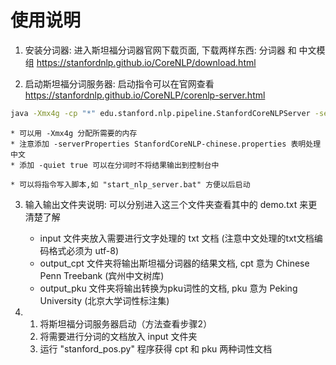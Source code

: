 # 使用说明

1.  安装分词器: 进入斯坦福分词器官网下载页面, 下载两样东西: 分词器 和 中文模组
    <https://stanfordnlp.github.io/CoreNLP/download.html>

2.  启动斯坦福分词服务器: 启动指令可以在官网查看
    <https://stanfordnlp.github.io/CoreNLP/corenlp-server.html>

```bash
java -Xmx4g -cp "*" edu.stanford.nlp.pipeline.StanfordCoreNLPServer -serverProperties StanfordCoreNLP-chinese.properties -port 9000 -timeout 15000
```

    * 可以用 -Xmx4g 分配所需要的内存
    * 注意添加 -serverProperties StanfordCoreNLP-chinese.properties 表明处理中文
    * 添加 -quiet true 可以在分词时不将结果输出到控制台中

    * 可以将指令写入脚本,如 "start_nlp_server.bat" 方便以后启动

3.  输入输出文件夹说明: 可以分别进入这三个文件夹查看其中的 demo.txt 来更清楚了解

    -   input 文件夹放入需要进行文字处理的 txt 文档 (注意中文处理的txt文档编码格式必须为 utf-8)
    -   output_cpt 文件夹将输出斯坦福分词器的结果文档, cpt 意为 Chinese Penn Treebank (宾州中文树库)
    -   output_pku 文件夹将输出转换为pku词性的文档, pku 意为 Peking University (北京大学词性标注集)

4.  1.  将斯坦福分词服务器启动（方法查看步骤2）
    2.  将需要进行分词的文档放入 input 文件夹
    3.  运行 "stanford_pos.py" 程序获得 cpt 和 pku 两种词性文档
